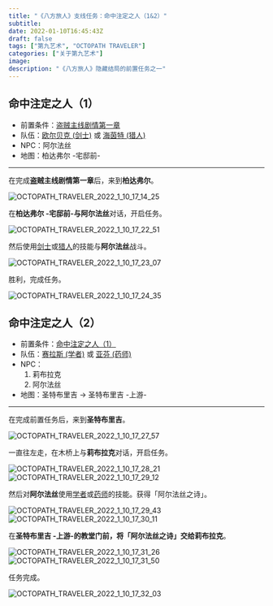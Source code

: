 ```yaml
---
title: "《八方旅人》支线任务：命中注定之人（1&2）"
subtitle: 
date: 2022-01-10T16:45:43Z
draft: false
tags: ["第九艺术", "OCTOPATH TRAVELER"]
categories: ["关于第九艺术"]
image: 
description: "《八方旅人》隐藏结局的前置任务之一"
---
```


<!-- 
![](https://mogeko.github.io/blog-images/r/089/)
{{< spoiler >}}{{< /spoiler >}}
&emsp;&emsp;
 -->

## 命中注定之人（1）

- 前置条件：[盗贼主线剧情第一章](https://www.vgtime.com/topic/952965.jhtml)
- 队伍：[欧尔贝克 (剑士)][剑士] 或 [海茵特 (猎人)][猎人]
- NPC：阿尔法丝
- 地图：柏达弗尔 -宅邸前-

---

在完成**盗贼主线剧情第一章**后，来到**柏达弗尔**。

![OCTOPATH_TRAVELER_2022_1_10_17_14_25](https://mogeko.github.io/blog-images/r/089/OCTOPATH_TRAVELER_2022_1_10_17_14_25.png)

在**柏达弗尔 -宅邸前-**与**阿尔法丝**对话，开启任务。

![OCTOPATH_TRAVELER_2022_1_10_17_22_51](https://mogeko.github.io/blog-images/r/089/OCTOPATH_TRAVELER_2022_1_10_17_22_51.png)

然后使用[剑士]或[猎人]的技能与**阿尔法丝**战斗。

![OCTOPATH_TRAVELER_2022_1_10_17_23_07](https://mogeko.github.io/blog-images/r/089/OCTOPATH_TRAVELER_2022_1_10_17_23_07.png)

胜利，完成任务。

![OCTOPATH_TRAVELER_2022_1_10_17_24_35](https://mogeko.github.io/blog-images/r/089/OCTOPATH_TRAVELER_2022_1_10_17_24_35.png)

## 命中注定之人（2）

- 前置条件：[命中注定之人（1）](#命中注定之人1)
- 队伍：[赛拉斯 (学者)][学者] 或 [亚芬 (药师)][药师]
- NPC：
  1. 莉布拉克
  2. 阿尔法丝
- 地图：圣特布里吉 -> 圣特布里吉 -上游-

---

在完成前置任务后，来到**圣特布里吉**。

![OCTOPATH_TRAVELER_2022_1_10_17_27_57](https://mogeko.github.io/blog-images/r/089/OCTOPATH_TRAVELER_2022_1_10_17_27_57.png)

一直往左走，在木桥上与**莉布拉克**对话，开启任务。

![OCTOPATH_TRAVELER_2022_1_10_17_28_21](https://mogeko.github.io/blog-images/r/089/OCTOPATH_TRAVELER_2022_1_10_17_28_21.png)
![OCTOPATH_TRAVELER_2022_1_10_17_29_12](https://mogeko.github.io/blog-images/r/089/OCTOPATH_TRAVELER_2022_1_10_17_29_12.png)

然后对**阿尔法丝**使用[学者]或[药师]的技能。获得「阿尔法丝之诗」。

![OCTOPATH_TRAVELER_2022_1_10_17_29_43](https://mogeko.github.io/blog-images/r/089/OCTOPATH_TRAVELER_2022_1_10_17_29_43.png)
![OCTOPATH_TRAVELER_2022_1_10_17_30_11](https://mogeko.github.io/blog-images/r/089/OCTOPATH_TRAVELER_2022_1_10_17_30_11.png)

在**圣特布里吉 -上游-**的教堂门前，将「阿尔法丝之诗」交给**莉布拉克**。

![OCTOPATH_TRAVELER_2022_1_10_17_31_26](https://mogeko.github.io/blog-images/r/089/OCTOPATH_TRAVELER_2022_1_10_17_31_26.png)
![OCTOPATH_TRAVELER_2022_1_10_17_31_50](https://mogeko.github.io/blog-images/r/089/OCTOPATH_TRAVELER_2022_1_10_17_31_50.png)

任务完成。

![OCTOPATH_TRAVELER_2022_1_10_17_32_03](https://mogeko.github.io/blog-images/r/089/OCTOPATH_TRAVELER_2022_1_10_17_32_03.png)

<!-- Staff -->

<!-- 
欧菲莉亚  神官
赛拉斯   学者
特蕾莎   商人
欧尔贝克  剑士
普里姆萝洁 舞者
亚芬    药师
泰里翁   盗贼
海茵特   猎人
 -->

[神官]: https://octopath.huijiwiki.com/wiki/欧菲莉亚
[学者]: https://octopath.huijiwiki.com/wiki/塞拉斯
[商人]: https://octopath.huijiwiki.com/wiki/泰瑞莎
[剑士]: https://octopath.huijiwiki.com/wiki/奥伯里克
[舞者]: https://octopath.huijiwiki.com/wiki/普蕾米罗斯
[药师]: https://octopath.huijiwiki.com/wiki/阿尔芬
[盗贼]: https://octopath.huijiwiki.com/wiki/提利昂
[猎人]: https://octopath.huijiwiki.com/wiki/海茵特
